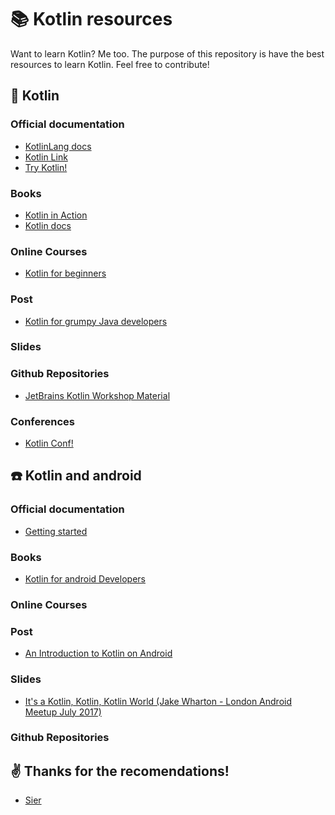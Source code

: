# :books: Kotlin resources 

Want to learn Kotlin? Me too. 
The purpose of this repository is have the best resources to learn Kotlin. Feel free to contribute!

## :hatched_chick: Kotlin

### Official documentation
* [KotlinLang docs](https://kotlinlang.org/docs/)
* [Kotlin Link](https://kotlin.link/)
* [Try Kotlin!](https://try.kotlinlang.org/)

### Books
* [Kotlin in Action](https://www.amazon.com/Kotlin-Action-Dmitry-Jemerov/dp/1617293296/ref=sr_1_1?ie=UTF8&qid=1501222185&sr=8-1&keywords=kotlin+in+action)
* [Kotlin docs](https://kotlinlang.org/docs/kotlin-docs.pdf)

### Online Courses
* [Kotlin for beginners](https://www.udemy.com/kotlin-course/learn/v4/overview)
 
### Post
* [Kotlin for grumpy Java developers](https://medium.com/@Pinterest_Engineering/kotlin-for-grumpy-java-developers-8e90875cb6ab)

### Slides


### Github Repositories
* [JetBrains Kotlin Workshop Material](https://github.com/JetBrains/kotlin-workshop)

### Conferences
* [Kotlin Conf!](https://kotlinconf.com/)


## :phone: Kotlin and android


### Official documentation
* [Getting started](https://developer.android.com/kotlin/index.html)

### Books
* [Kotlin for android Developers](https://www.amazon.com/Kotlin-Android-Developers-Learn-developing/dp/1530075610/ref=pd_bxgy_14_img_2?_encoding=UTF8&pd_rd_i=1530075610&pd_rd_r=YSDSWSAP9E7W4EYXK1CS&pd_rd_w=fbwhE&pd_rd_wg=UCZ4M&psc=1&refRID=YSDSWSAP9E7W4EYXK1CS)

### Online Courses
 
### Post
* [An Introduction to Kotlin on Android](https://www.bignerdranch.com/blog/an-introduction-to-kotlin-on-android/)

### Slides
* [It's a Kotlin, Kotlin, Kotlin World (Jake Wharton - London Android Meetup July 2017)](https://speakerdeck.com/jakewharton/its-a-kotlin-kotlin-kotlin-world-london-android-meetup-july-2017)

### Github Repositories



## :v: Thanks for the recomendations!

* [Sier](https://github.com/sierisimo)




